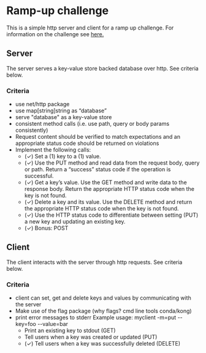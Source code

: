 # Ramp-up challenge
This is a simple http server and client for a ramp up challenge.
For information on the challenge see [here.](https://docs.google.com/document/d/1BtVU34iuoQEs9B9N6QOl20nF1WM_e_OOyWrm1eelf-s/edit#heading=h.rxmn8ufj7ae2)

## Server
The server serves a key-value store backed database over http.
See criteria below.

### Criteria
* use net/http package 
* use map[string]string as “database” 
* serve "database" as a key-value store
* consistent method calls (i.e. use path, query or body params consistently)
* Request content should be verified to match expectations and an appropriate status code should be returned on violations
* Implement the following calls:
  * (✓) Set a (1) key to a (1) value.
  * (✓) Use the PUT method and read data from the request body, query or path. Return a “success” status code if the operation is successful.
  * (✓) Get a key’s value. Use the GET method and write data to the response body. Return the appropriate HTTP status code when the key is not found.
  * (✓) Delete a key and its value. Use the DELETE method and return the appropriate HTTP status code when the key is not found.
  * (✓) Use the HTTP status code to differentiate between setting (PUT) a new key and updating an existing key.
  * (✓) Bonus: POST

## Client
The client interacts with the server through http requests.
See criteria below.

### Criteria
* client can set, get and delete keys and values by communicating with the server
* Make use of the flag package (why flags? cmd line tools conda/kong)
* print error messages to stderr
Example usage: myclient -m=put --key=foo --value=bar
  * Print an existing key to stdout (GET)
  * Tell users when a key was created or updated (PUT)
  * (✓) Tell users when a key was successfully deleted (DELETE)



